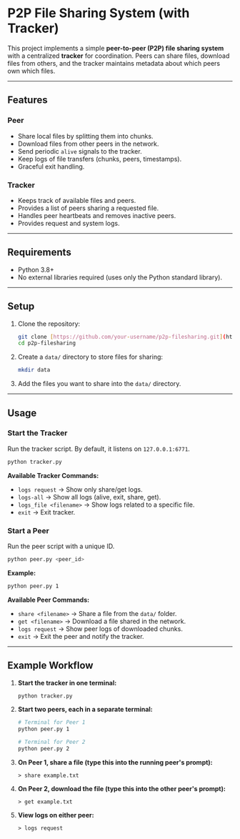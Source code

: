 # P2P File Sharing System (with Tracker)

This project implements a simple **peer-to-peer (P2P) file sharing system** with a centralized **tracker** for coordination. Peers can share files, download files from others, and the tracker maintains metadata about which peers own which files.

---

## Features

### Peer
- Share local files by splitting them into chunks.
- Download files from other peers in the network.
- Send periodic `alive` signals to the tracker.
- Keep logs of file transfers (chunks, peers, timestamps).
- Graceful exit handling.

### Tracker
- Keeps track of available files and peers.
- Provides a list of peers sharing a requested file.
- Handles peer heartbeats and removes inactive peers.
- Provides request and system logs.

---

## Requirements

- Python 3.8+
- No external libraries required (uses only the Python standard library).

---

## Setup

1.  Clone the repository:
    ```bash
    git clone [https://github.com/your-username/p2p-filesharing.git](https://github.com/your-username/p2p-filesharing.git)
    cd p2p-filesharing
    ```

2.  Create a `data/` directory to store files for sharing:
    ```bash
    mkdir data
    ```

3.  Add the files you want to share into the `data/` directory.

---

## Usage

### Start the Tracker

Run the tracker script. By default, it listens on `127.0.0.1:6771`.

```bash
python tracker.py
```

**Available Tracker Commands:**

  - `logs request` → Show only share/get logs.
  - `logs-all` → Show all logs (alive, exit, share, get).
  - `logs_file <filename>` → Show logs related to a specific file.
  - `exit` → Exit tracker.

### Start a Peer

Run the peer script with a unique ID.

```bash
python peer.py <peer_id>
```

**Example:**

```bash
python peer.py 1
```

**Available Peer Commands:**

  - `share <filename>` → Share a file from the `data/` folder.
  - `get <filename>` → Download a file shared in the network.
  - `logs request` → Show peer logs of downloaded chunks.
  - `exit` → Exit the peer and notify the tracker.

-----

## Example Workflow

1.  **Start the tracker in one terminal:**

    ```bash
    python tracker.py
    ```

2.  **Start two peers, each in a separate terminal:**

    ```bash
    # Terminal for Peer 1
    python peer.py 1
    ```

    ```bash
    # Terminal for Peer 2
    python peer.py 2
    ```

3.  **On Peer 1, share a file (type this into the running peer's prompt):**

    ```text
    > share example.txt
    ```

4.  **On Peer 2, download the file (type this into the other peer's prompt):**

    ```text
    > get example.txt
    ```

5.  **View logs on either peer:**

    ```text
    > logs request
    ```

<!-- end list -->

```
```
